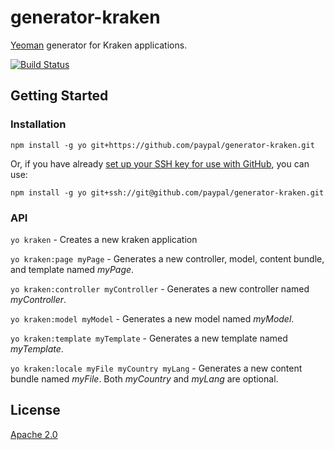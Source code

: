 # generator-kraken

[Yeoman](http://yeoman.io) generator for Kraken applications.

[![Build Status](https://travis-ci.org/paypal/generator-kraken.png)](https://travis-ci.org/paypal/generator-kraken)



## Getting Started


### Installation

`npm install -g yo git+https://github.com/paypal/generator-kraken.git`

Or, if you have already [set up your SSH key for use with GitHub](https://help.github.com/articles/generating-ssh-keys), you can use:

`npm install -g yo git+ssh://git@github.com/paypal/generator-kraken.git`


### API

`yo kraken` - Creates a new kraken application

`yo kraken:page myPage` - Generates a new controller, model, content bundle, and template named *myPage*.

`yo kraken:controller myController` - Generates a new controller named *myController*.

`yo kraken:model myModel` - Generates a new model named *myModel*.

`yo kraken:template myTemplate` - Generates a new template named *myTemplate*.

`yo kraken:locale myFile myCountry myLang` - Generates a new content bundle named *myFile*. Both *myCountry* and *myLang* are optional.


## License

[Apache 2.0](http://www.apache.org/licenses/LICENSE-2.0)
